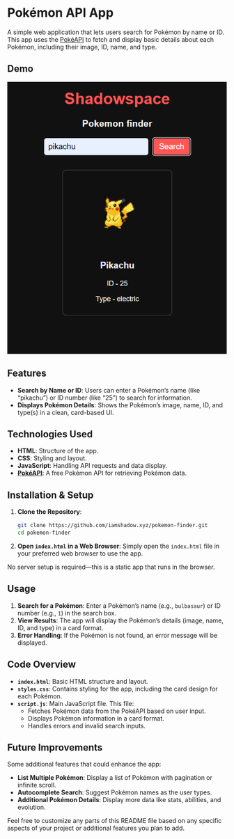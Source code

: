 # Pokémon API App

A simple web application that lets users search for Pokémon by name or ID. This app uses the [PokéAPI](https://pokeapi.co/) to fetch and display basic details about each Pokémon, including their image, ID, name, and type.

## Demo

![Pokédex Demo Screenshot](demo.png)

## Features

- **Search by Name or ID**: Users can enter a Pokémon’s name (like “pikachu”) or ID number (like “25”) to search for information.
- **Displays Pokémon Details**: Shows the Pokémon’s image, name, ID, and type(s) in a clean, card-based UI.
  
## Technologies Used

- **HTML**: Structure of the app.
- **CSS**: Styling and layout.
- **JavaScript**: Handling API requests and data display.
- **[PokéAPI](https://pokeapi.co/)**: A free Pokémon API for retrieving Pokémon data.

## Installation & Setup

1. **Clone the Repository**:
   ```bash
   git clone https://github.com/iamshadow.xyz/pokemon-finder.git
   cd pokemon-finder
   ```

2. **Open `index.html` in a Web Browser**:
   Simply open the `index.html` file in your preferred web browser to use the app.

No server setup is required—this is a static app that runs in the browser.

## Usage

1. **Search for a Pokémon**: Enter a Pokémon’s name (e.g., `bulbasaur`) or ID number (e.g., `1`) in the search box.
2. **View Results**: The app will display the Pokémon’s details (image, name, ID, and type) in a card format.
3. **Error Handling**: If the Pokémon is not found, an error message will be displayed.

## Code Overview

- **`index.html`**: Basic HTML structure and layout.
- **`styles.css`**: Contains styling for the app, including the card design for each Pokémon.
- **`script.js`**: Main JavaScript file. This file:
  - Fetches Pokémon data from the PokéAPI based on user input.
  - Displays Pokémon information in a card format.
  - Handles errors and invalid search inputs.

## Future Improvements

Some additional features that could enhance the app:

- **List Multiple Pokémon**: Display a list of Pokémon with pagination or infinite scroll.
- **Autocomplete Search**: Suggest Pokémon names as the user types.
- **Additional Pokémon Details**: Display more data like stats, abilities, and evolution.

Feel free to customize any parts of this README file based on any specific aspects of your project or additional features you plan to add.
